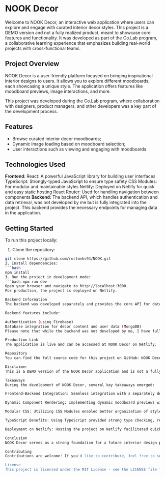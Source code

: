 # NOOK Decor
Welcome to NOOK Decor, an interactive web application where users can explore and engage with curated interior decor styles. This project is a DEMO version and not a fully realized product, meant to showcase core features and functionality. It was developed as part of the Co.Lab program, a collaborative learning experience that emphasizes building real-world projects with cross-functional teams.

## Project Overview
NOOK Decor is a user-friendly platform focused on bringing inspirational interior designs to users. It allows you to explore different moodboards, each showcasing a unique style. The application offers features like moodboard previews, image interactions, and more.

This project was developed during the Co.Lab program, where collaboration with designers, product managers, and other developers was a key part of the development process.

## Features
- Browse curated interior decor moodboards;
- Dynamic image loading based on moodboard selection;
- User interactions such as viewing and engaging with moodboards

## Technologies Used
**Frontend:**
React: A powerful JavaScript library for building user interfaces
TypeScript: Strongly-typed JavaScript to ensure type safety
CSS Modules: For modular and maintainable styles
Netlify: Deployed on Netlify for quick and easy static hosting
React Router: Used for handling navigation between components
**Backend:**
The backend API, which handles authentication and data retrieval, was not developed by me but is fully integrated into the project. This backend provides the necessary endpoints for managing data in the application.

## Getting Started
To run this project locally:

1. Clone the repository:
```bash 
git clone https://github.com/rostovks94/NOOK.git
2. Install dependencies:
```bash 
npm install
3. Run the project in development mode:
```bash npm run dev
Open your browser and navigate to http://localhost:3000.
For production, the project is deployed on Netlify.

Backend Information
The backend was developed separately and provides the core API for data interactions in this project. Authentication and data management are fully handled by the existing backend.

Backend features include:

Authentication (using Firebase)
Database integration for decor content and user data (MongoDB)
Please note that while the backend was not developed by me, I have fully integrated it into this project to handle frontend functionality.

Production Link
The application is live and can be accessed at NOOK Decor on Netlify.

Repository
You can find the full source code for this project on GitHub: NOOK Decor Repository.

Disclaimer
This is a DEMO version of the NOOK Decor application and is not a fully realized product. Some features may be incomplete, and the current state is designed to demonstrate core functionalities only. Future updates may expand upon these features.

Takeaways
During the development of NOOK Decor, several key takeaways emerged:

Frontend-Backend Integration: Seamless integration with a separately developed backend was a crucial learning experience. Handling API interactions, especially in a demo product, required clear communication between the frontend and backend layers.

Dynamic Component Rendering: Implementing dynamic moodboard previews with images and styles based on user interaction was a challenge that helped improve understanding of conditional rendering in React.

Modular CSS: Utilizing CSS Modules enabled better organization of styles and minimized class name conflicts, making the project easier to maintain and expand in the future.

TypeScript Benefits: Using TypeScript provided strong type checking, reducing potential runtime errors and improving the overall reliability of the code.

Deployment on Netlify: Hosting the project on Netlify facilitated quick deployments and testing of live versions, which is especially beneficial for iterating on a demo product.

Conclusion
NOOK Decor serves as a strong foundation for a future interior design platform. While this demo version highlights core features such as moodboard previews and user interactions, there is significant potential for future development. The project, developed as part of the Co.Lab program, demonstrates solid frontend and backend integration, scalable design principles, and a flexible foundation for adding new features. Moving forward, expanding on user interactions, refining the design, and incorporating more dynamic backend features could elevate the platform to a fully-fledged product.

Contributing
Contributions are welcome! If you'd like to contribute, feel free to submit a pull request or report an issue.

License
This project is licensed under the MIT License - see the LICENSE file for details.
